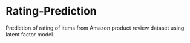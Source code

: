# Rating-Prediction
Prediction of rating of items from Amazon product review dataset using latent factor model

